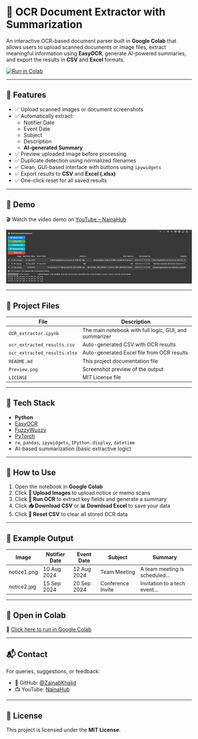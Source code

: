 # 🧾 OCR Document Extractor with Summarization

An interactive OCR-based document parser built in **Google Colab** that allows users to upload scanned documents or image files, extract meaningful information using **EasyOCR**, generate AI-powered summaries, and export the results in **CSV** and **Excel** formats.

[![Run in Colab](https://img.shields.io/badge/Open%20in-Google%20Colab-blue?logo=googlecolab)](https://colab.research.google.com/drive/1O-XHj5nztUbcP9w5a93wklpl-RS_dt7O#)

---

## 📌 Features

- ✅ Upload scanned images or document screenshots
- ✅ Automatically extract:
  - Notifier Date
  - Event Date
  - Subject
  - Description
  - **AI-generated Summary**
- ✅ Preview uploaded image before processing
- ✅ Duplicate detection using normalized filenames
- ✅ Clean, GUI-based interface with buttons using `ipywidgets`
- ✅ Export results to **CSV** and **Excel (.xlsx)**
- ✅ One-click reset for all saved results

---

## 🚀 Demo

🎬 Watch the video demo on [YouTube – NainaHub](https://youtu.be/0H7kkmY1gOQ?si=u9L7p5Rxh8WGoiy6)

<p align="center">
  <img src="Preview.png" alt="Preview" width="600">
</p>

---

## 📁 Project Files

| File                        | Description                                           |
|-----------------------------|-------------------------------------------------------|
| `OCR_extractor.ipynb`       | The main notebook with full logic, GUI, and summarizer |
| `ocr_extracted_results.csv` | Auto-generated CSV with OCR results                   |
| `ocr_extracted_results.xlsx`| Auto-generated Excel file from OCR results            |
| `README.md`                 | This project documentation file                       |
| `Preview.png`               | Screenshot preview of the output                        |
| `LICENSE`		      | MIT License file

---

## 🧠 Tech Stack

- **Python**
- [EasyOCR](https://github.com/JaidedAI/EasyOCR)
- [FuzzyWuzzy](https://github.com/seatgeek/fuzzywuzzy)
- [PyTorch](https://pytorch.org/)
- `re`, `pandas`, `ipywidgets`, `IPython.display`, `datetime`
- AI-based summarization (basic extractive logic)

---

## 📝 How to Use

1. Open the notebook in **Google Colab**
2. Click **📂 Upload Images** to upload notice or memo scans
3. Click **🧠 Run OCR** to extract key fields and generate a summary
4. Click **📥 Download CSV** or **📊 Download Excel** to save your data
5. Click **🧹 Reset CSV** to clear all stored OCR data

---

## 🧪 Example Output

| Image        | Notifier Date | Event Date | Subject         | Summary                        |
|--------------|----------------|------------|------------------|--------------------------------|
| notice1.png  | 10 Aug 2024    | 12 Aug 2024| Team Meeting     | A team meeting is scheduled... |
| notice2.jpg  | 15 Sep 2024    | 20 Sep 2024| Conference Invite| Invitation to a tech event...  |

---

## 🔗 Open in Colab

📎 [Click here to run in Google Colab](https://colab.research.google.com/drive/1O-XHj5nztUbcP9w5a93wklpl-RS_dt7O#)


---

## 📬 Contact

For queries, suggestions, or feedback:

- 💼 GitHub: [@ZainabKhalid](https://github.com/ZainaKhalid)
- 📺 YouTube: [NainaHub](https://www.youtube.com/@NainaHub)

---

## 🪪 License

This project is licensed under the **MIT License**.
